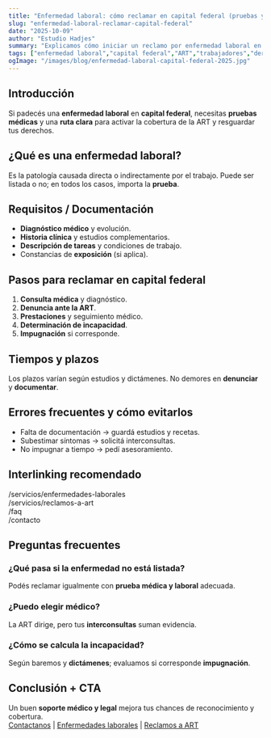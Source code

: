 ```yaml
---
title: "Enfermedad laboral: cómo reclamar en capital federal (pruebas y plazos)"
slug: "enfermedad-laboral-reclamar-capital-federal"
date: "2025-10-09"
author: "Estudio Hadjes"
summary: "Explicamos cómo iniciar un reclamo por enfermedad laboral en capital federal: pruebas médicas, plazos, ART y próximos pasos."
tags: ["enfermedad laboral","capital federal","ART","trabajadores","derecho laboral"]
ogImage: "/images/blog/enfermedad-laboral-capital-federal-2025.jpg"
---
```


## Introducción
Si padecés una **enfermedad laboral** en **capital federal**, necesitas **pruebas médicas** y una **ruta clara** para activar la cobertura de la ART y resguardar tus derechos.

## ¿Qué es una enfermedad laboral?
Es la patología causada directa o indirectamente por el trabajo. Puede ser listada o no; en todos los casos, importa la **prueba**.

## Requisitos / Documentación
- **Diagnóstico médico** y evolución.  
- **Historia clínica** y estudios complementarios.  
- **Descripción de tareas** y condiciones de trabajo.  
- Constancias de **exposición** (si aplica).

## Pasos para reclamar en capital federal
1. **Consulta médica** y diagnóstico.  
2. **Denuncia ante la ART**.  
3. **Prestaciones** y seguimiento médico.  
4. **Determinación de incapacidad**.  
5. **Impugnación** si corresponde.

## Tiempos y plazos
Los plazos varían según estudios y dictámenes. No demores en **denunciar** y **documentar**.

## Errores frecuentes y cómo evitarlos
- Falta de documentación → guardá estudios y recetas.  
- Subestimar síntomas → solicitá interconsultas.  
- No impugnar a tiempo → pedí asesoramiento.

## Interlinking recomendado
/servicios/enfermedades-laborales  
/servicios/reclamos-a-art  
/faq  
/contacto

## Preguntas frecuentes
### ¿Qué pasa si la enfermedad no está listada?
Podés reclamar igualmente con **prueba médica y laboral** adecuada.

### ¿Puedo elegir médico?
La ART dirige, pero tus **interconsultas** suman evidencia.

### ¿Cómo se calcula la incapacidad?
Según baremos y **dictámenes**; evaluamos si corresponde **impugnación**.

## Conclusión + CTA
Un buen **soporte médico y legal** mejora tus chances de reconocimiento y cobertura.  
[Contactanos](/contacto) | [Enfermedades laborales](/servicios/enfermedades-laborales) | [Reclamos a ART](/servicios/reclamos-a-art)

